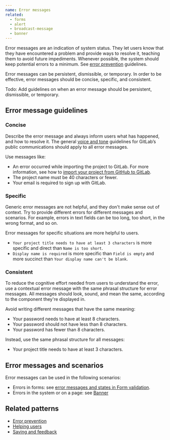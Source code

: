 ```yaml
---
name: Error messages
related:
  - forms
  - alert
  - broadcast-message
  - banner
---
```


Error messages are an indication of system status. They let users know that they have encountered a problem and provide ways to resolve it, teaching them to avoid future impediments. Whenever possible, the system should keep potential errors to a minimum. See [error prevention](/usability/error-prevention) guidelines.

Error messages can be persistent, dismissible, or temporary. In order to be effective, error messages should be concise, specific, and consistent.

Todo: Add guidelines on when an error message should be persistent, dismissible, or temporary.

## Error message guidelines

### Concise

Describe the error message and always inform users what has happened, and how to resolve it. The general [voice and tone](/content/voice-tone/#clear-error-messages) guidelines for GitLab’s public communications should apply to all error messages.

Use messages like:

- An error occurred while importing the project to GitLab. For more information, see how to [import your project from GitHub to GitLab](https://docs.gitlab.com/ee/user/project/import/github.html).
- The project name must be 40 characters or fewer.
- Your email is required to sign up with GitLab.

### Specific

Generic error messages are not helpful, and they don't make sense out of context. Try to provide different errors for different messages and scenarios. For example, errors in text fields can be too long, too short, in the wrong format, and so on.

Error messages for specific situations are more helpful to users.

- `Your project title needs to have at least 3 characters` is more specific and direct than `Name is too short`.
- `Display name is required` is more specific than `Field is empty` and more succinct than `Your display name can't be blank`.

### Consistent

To reduce the cognitive effort needed from users to understand the error, use a contextual error message with the same phrasal structure for error messages. All messages should look, sound, and mean the same, according to the component they're displayed in.

Avoid writing different messages that have the same meaning:

- Your password needs to have at least 8 characters.
- Your password should not have less than 8 characters.
- Your password has fewer than 8 characters.

Instead, use the same phrasal structure for all messages:

- Your project title needs to have at least 3 characters.

## Error messages and scenarios

Error messages can be used in the following scenarios:

- Errors in forms: see [error messages and states in Form validation](/components/forms#error-messages-and-states).
- Errors in the system or on a page: see [Banner](https://design.gitlab.com/components/banner)

## Related patterns

- [Error prevention](/usability/error-prevention)
- [Helping users](/usability/helping-users)
- [Saving and feedback](/product-foundations/saving-and-feedback)
